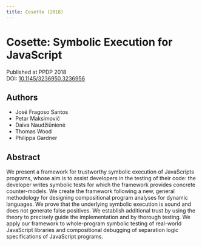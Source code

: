 ```yaml
---
title: Cosette (2018)
---
```


# Cosette: Symbolic Execution for JavaScript

Published at PPDP 2018 \
DOI: [10.1145/3236950.3236956](https://doi.org/10.1145/3236950.3236956)

## Authors
- José Fragoso Santos
- Petar Maksimović
- Daiva Naudžiūnienė
- Thomas Wood
- Philippa Gardner

## Abstract
We present a framework for trustworthy symbolic execution of JavaScripts programs, whose aim is to assist developers in the testing of their code: the developer writes symbolic tests for which the framework provides concrete counter-models. We create the framework following a new, general methodology for designing compositional program analyses for dynamic languages. We prove that the underlying symbolic execution is sound and does not generate false positives. We establish additional trust by using the theory to precisely guide the implementation and by thorough testing. We apply our framework to whole-program symbolic testing of real-world JavaScript libraries and compositional debugging of separation logic specifications of JavaScript programs.
